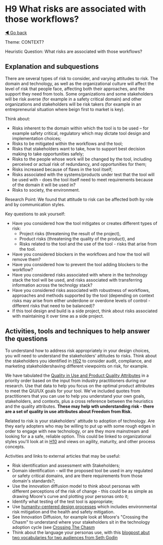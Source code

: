# H9 What risks are associated with those workflows?
[◄ Go back](README.md)

Theme: CONTEXT?

Heuristic Question: What risks are associated with those workflows?

## Explanation and subquestions

There are several types of risk to consider, and varying attitudes to risk. The domain and technology, as well as the organizational culture will affect the level of risk that people face, affecting both their approaches, and the support they need from tools. Some organizations and some stakeholders will be risk averse (for example in a safety critical domain) and other organizations and stakeholders will be risk takers (for example in an entrepreneurial situation where beign first to market is key). 

Think about:
-	Risks inherent to the domain within which the tool is to be used – for example safety critical, regulatory which may dictate tool design and implementation choices;
-	Risks to be mitigated within the workflows and the tool;
-	Risks that stakeholders want to take, how to support best decision making to take opportunities safely; 
-	Risks to the people whose work will be changed by the tool, including perceived or actual risk of redundancy, and opportunities for them;
-	Risks increased because of flaws in the tool itself;
-	Risks associated with the systems/products under test that the tool will be used with - does the tool itself need to meet requirements because of the domain it will be used in?
-	Risks to society, the environment. 

Research Point: We found that attitude to risk can be affected both by role and by communication styles.

Key questions to ask yourself:
- Have you considered how the tool mitigates or creates different types of risk:
    -	Project risks (threatening the result of the project),
    -	Product risks (threatening the quality of the product), and 
    -	Risks related to the tool and the use of the tool - risks that arise from the tool.
- Have you considered blockers in the workflows and how the tool will remove them?
- Have you considered how to prevent the tool adding blockers to the workflow?
- Have you considered risks associated with where in the technology stack the tool will be used, and risks associated with transferring information across the technolgy stack?
- Have you considered risks associated with robustness of workflows, approaches and methods supported by the tool (depending on context risks may arise from either underdone or overdone levels of control - different risks that need to be balanced)?
- If this tool design and build is a side project, think about risks associated with maintaining it over time as a side project.

## Activities, tools and techniques to help answer the questions
To understand how to address risk appropriately in your design choices, you will need to understand the stakeholders’ attitudes to risks. Think about the stakeholders you identified in [H02](H02-Who-will-use-or-be-affected-by-this-tool.md) to consider audit, compliance, and marketing stakeholdershaving different viewpoints on risk, for example.


We have tabulated the [Quality in Use and Product Quality Attributes](Qualityattributesv2.md) in a priority order based on the input from industry practitioners during our research. Use that data to help you focus on the optimal product attributes to meet the QiU/UX goals for your tool. We've included quotes from practitioners that you can use to help you understand your own goals, stakeholders, and contexts, plus a cross reference between the heuristics and the quality attributes. **These may help wth understanding risk - there are a set of quality in use attributes about Freedom from Risk.**

Related to risk is your stakeholders' attitude to adoption of technology. Are they early adopters who may be willing to put up with some rough edges in order to engage with new technology, or are they more mainstream and looking for a a safe, reliable option. 
This could be linked to organizational styles you'll look at in [H10](H10-What-work-styles-are-acceptable-in-those-workflows-and-teams.md) and views on agility, maturity, and other process concepts.

Activities and links to external articles that may be useful:
-	Risk identification and assessment with Stakeholders;
-	Domain identification - will the proposed tool be used in any regulated or safety critical domains, and are there requirements from those domain's standards?;
-	Use the innovation diffusion model to think about personas with different perceptions of the risk of change - this could be as simple as drawing Moore's curve and plotting your personas onto it;
-	Identify what testing of the test tool is appropriate;
-	Use [humanity-centered design processes](https://www.interaction-design.org/literature/topics/humanity-centered-design) which includes environmental risk mitigation and the health and safety mitigation.
-   See Innovation Diffusion, for example look at Moore's "Crossing the Chasm" to understand where your stakeholders sit in the technology adoption cycle (see [Crossing The Chasm](https://en.wikipedia.org/wiki/Crossing_the_Chasm) 
-   Think about the language your personas use, with this [blogpost abut two vocabularies for two audiences from Seth Godin](http://sethgodin.typepad.com/seths_blog/2017/02/the-two-vocabularies-because-there-are-two-audiences.html)
